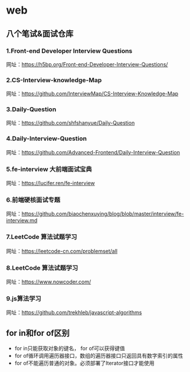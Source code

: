 # web



## 八个笔试&面试仓库
### 1.Front-end Developer Interview Questions
网址：https://h5bp.org/Front-end-Developer-Interview-Questions/
### 2.CS-Interview-knowledge-Map
网址：https://github.com/InterviewMap/CS-Interview-Knowledge-Map
### 3.Daily-Question
网址：https://github.com/shfshanyue/Daily-Question
### 4.Daily-Interview-Question
网址：https://github.com/Advanced-Frontend/Daily-Interview-Question
### 5.fe-interview 大前端面试宝典
网址：https://lucifer.ren/fe-interview
### 6.前端硬核面试专题
网址：https://github.com/biaochenxuying/blog/blob/master/interview/fe-interview.md
### 7.LeetCode 算法试题学习
网址：https://leetcode-cn.com/problemset/all
### 8.LeetCode 算法试题学习
网址：https://www.nowcoder.com/
### 9.js算法学习
网址：https://github.com/trekhleb/javascript-algorithms


## for in和for of区别
- for in只能获取对象的键名， for of可以获得键值
- for of循环调用遍历器接口，数组的遍历器接口只返回具有数字索引的属性
- for of不能遍历普通的对象。必须部署了Iterator接口才能使用

